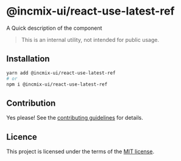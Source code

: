 # @incmix-ui/react-use-latest-ref

A Quick description of the component

> This is an internal utility, not intended for public usage.

## Installation

```sh
yarn add @incmix-ui/react-use-latest-ref
# or
npm i @incmix-ui/react-use-latest-ref
```

## Contribution

Yes please! See the
[contributing guidelines](https://github.com/incmix-ui/incmix-ui/blob/master/CONTRIBUTING.md)
for details.

## Licence

This project is licensed under the terms of the
[MIT license](https://github.com/incmix-ui/incmix-ui/blob/master/LICENSE).
